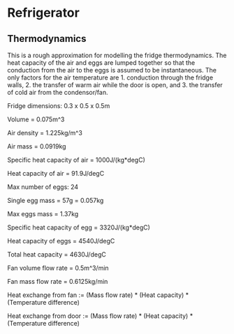 # Refrigerator

## Thermodynamics
This is a rough approximation for modelling the fridge thermodynamics. The heat capacity of the air and eggs are lumped together so that the conduction from the air to the eggs is assumed to be instantaneous.
The only factors for the air temperature are 1. conduction through the fridge walls, 2. the transfer of warm air while the door is open, and 3. the transfer of cold air from the condensor/fan.

Fridge dimensions: 0.3 x 0.5 x 0.5m

Volume = 0.075m^3

Air density = 1.225kg/m^3

Air mass = 0.0919kg

Specific heat capacity of air = 1000J/(kg*degC)

Heat capacity of air = 91.9J/degC


Max number of eggs: 24

Single egg mass = 57g = 0.057kg

Max eggs mass = 1.37kg

Specific heat capacity of egg = 3320J/(kg*degC)

Heat capacity of eggs = 4540J/degC


Total heat capacity = 4630J/degC

Fan volume flow rate = 0.5m^3/min

Fan mass flow rate = 0.6125kg/min

Heat exchange from fan := (Mass flow rate) * (Heat capacity) * (Temperature difference)

Heat exchange from door := (Mass flow rate) * (Heat capacity) * (Temperature difference)
